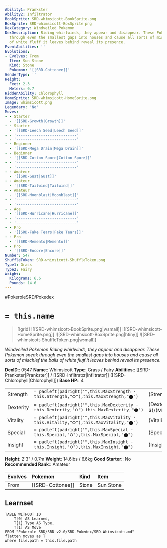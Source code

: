 ```yaml
---
Ability1: Prankster
Ability2: Infiltrator
BookSprite: SRD-whimsicott-BookSprite.png
BoxSprite: SRD-whimsicott-BoxSprite.png
DexCategory: Windveiled Pokemon
DexDescription: Riding whirlwinds, they appear and disappear. These Pokemon sneak
  through even the smallest gaps into houses and cause all sorts of mischief the balls
  of white fluff it leaves behind reveal its presence.
EventAbilities: ''
Evolutions:
- Evolves: From
  Item: Sun Stone
  Kind: Stone
  Pokemon: '[[SRD-Cottonee]]'
GenderType: ''
Height:
  Feet: 2.3
  Meters: 0.7
HiddenAbility: Chlorophyll
HomeSprite: SRD-whimsicott-HomeSprite.png
Image: whimsicott.png
Legendary: 'No'
Moves:
- - Starter
  - '[[SRD-Growth|Growth]]'
- - Starter
  - '[[SRD-Leech Seed|Leech Seed]]'
- - '---------------------------'
  - '---------------------------'
- - Beginner
  - '[[SRD-Mega Drain|Mega Drain]]'
- - Beginner
  - '[[SRD-Cotton Spore|Cotton Spore]]'
- - '---------------------------'
  - '---------------------------'
- - Amateur
  - '[[SRD-Gust|Gust]]'
- - Amateur
  - '[[SRD-Tailwind|Tailwind]]'
- - Amateur
  - '[[SRD-Moonblast|Moonblast]]'
- - '---------------------------'
  - '---------------------------'
- - Ace
  - '[[SRD-Hurricane|Hurricane]]'
- - '---------------------------'
  - '---------------------------'
- - Pro
  - '[[SRD-Fake Tears|Fake Tears]]'
- - Pro
  - '[[SRD-Memento|Memento]]'
- - Pro
  - '[[SRD-Encore|Encore]]'
Number: 547
ShuffleToken: SRD-whimsicott-ShuffleToken.png
Type1: Grass
Type2: Fairy
Weight:
  Kilograms: 6.6
  Pounds: 14.6
---
```


#PokeroleSRD/Pokedex

# `= this.name`

> [!grid]
> ![[SRD-whimsicott-BookSprite.png|wsmall]]
> ![[SRD-whimsicott-HomeSprite.png]]
> ![[SRD-whimsicott-BoxSprite.png|htiny]]
> ![[SRD-whimsicott-ShuffleToken.png|wsmall]]


*Windveiled Pokemon*
*Riding whirlwinds, they appear and disappear. These Pokemon sneak through even the smallest gaps into houses and cause all sorts of mischief the balls of white fluff it leaves behind reveal its presence.*

**DexID**:: 0547
**Name**:: Whimsicott
**Type**:: Grass / Fairy
**Abilities**:: [[SRD-Prankster|Prankster]] / [[SRD-Infiltrator|Infiltrator]] ([[SRD-Chlorophyll|Chlorophyll]])
**Base HP**:: 4

|           |                                                                                        |                                          |
| --------- | -------------------------------------------------------------------------------------- | ---------------------------------------- |
| Strength  | `= padleft(padright("",this.MaxStrength - this.Strength,"⭘"),this.MaxStrength,"⬤")`    | (Strength::2)/(MaxStrength::4)   |
| Dexterity | `= padleft(padright("",this.MaxDexterity - this.Dexterity,"⭘"),this.MaxDexterity,"⬤")` | (Dexterity:: 3)/(MaxDexterity::6) |
| Vitality  | `= padleft(padright("",this.MaxVitality - this.Vitality,"⭘"),this.MaxVitality,"⬤")`    | (Vitality::2)/(MaxVitality::5)   |
| Special   | `= padleft(padright("",this.MaxSpecial - this.Special,"⭘"),this.MaxSpecial,"⬤")`       | (Special::2)/(MaxSpecial::5)     |
| Insight   | `= padleft(padright("",this.MaxInsight - this.Insight,"⭘"),this.MaxInsight,"⬤")`       | (Insight::2)/(MaxInsight::5)     |

**Height**: 2'3" / 0.7m
**Weight**: 14.6lbs / 6.6kg
**Good Starter**:: No
**Recommended Rank**:: Amateur

| Evolves   | Pokemon          | Kind   | Item      |
|:----------|:-----------------|:-------|:----------|
| From      | [[SRD-Cottonee]] | Stone  | Sun Stone |

## Learnset

```dataview
TABLE WITHOUT ID
    T[0] AS Learned,
    T[1].Type AS Type,
    T[1] AS Move
FROM "Pokerole SRD/SRD v2.0/SRD-Pokedex/SRD-Whimsicott.md"
flatten moves as T
where file.path = this.file.path
```
